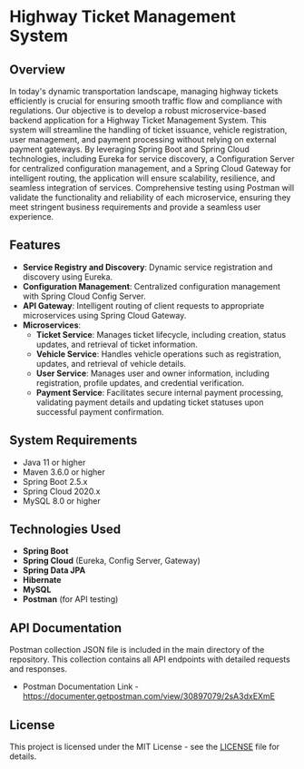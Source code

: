 # Highway Ticket Management System

## Overview
In today's dynamic transportation landscape, managing highway tickets efficiently is crucial for ensuring smooth traffic flow and compliance with regulations. Our objective is to develop a robust microservice-based backend application for a Highway Ticket Management System. This system will streamline the handling of ticket issuance, vehicle registration, user management, and payment processing without relying on external payment gateways. By leveraging Spring Boot and Spring Cloud technologies, including Eureka for service discovery, a Configuration Server for centralized configuration management, and a Spring Cloud Gateway for intelligent routing, the application will ensure scalability, resilience, and seamless integration of services. Comprehensive testing using Postman will validate the functionality and reliability of each microservice, ensuring they meet stringent business requirements and provide a seamless user experience.

## Features
- **Service Registry and Discovery**: Dynamic service registration and discovery using Eureka.
- **Configuration Management**: Centralized configuration management with Spring Cloud Config Server.
- **API Gateway**: Intelligent routing of client requests to appropriate microservices using Spring Cloud Gateway.
- **Microservices**:
    - **Ticket Service**: Manages ticket lifecycle, including creation, status updates, and retrieval of ticket information.
    - **Vehicle Service**: Handles vehicle operations such as registration, updates, and retrieval of vehicle details.
    - **User Service**: Manages user and owner information, including registration, profile updates, and credential verification.
    - **Payment Service**: Facilitates secure internal payment processing, validating payment details and updating ticket statuses upon successful payment confirmation.

## System Requirements
- Java 11 or higher
- Maven 3.6.0 or higher
- Spring Boot 2.5.x
- Spring Cloud 2020.x
- MySQL 8.0 or higher

## Technologies Used
- **Spring Boot**
- **Spring Cloud** (Eureka, Config Server, Gateway)
- **Spring Data JPA**
- **Hibernate**
- **MySQL**
- **Postman** (for API testing)

## API Documentation
Postman collection JSON file is included in the main directory of the repository. This collection contains all API endpoints with detailed requests and responses.
- Postman Documentation Link -  https://documenter.getpostman.com/view/30897079/2sA3dxEXmE

## License
This project is licensed under the MIT License - see the [LICENSE](LICENSE.md) file for details.